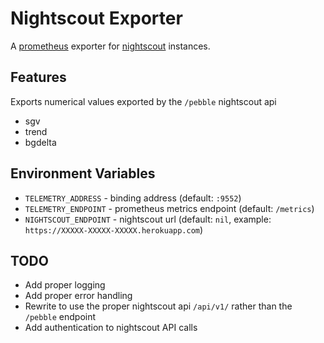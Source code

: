 # Nightscout Exporter

A [prometheus](https://prometheus.io/) exporter for [nightscout](https://github.com/nightscout) instances.

## Features
Exports numerical values exported by the `/pebble` nightscout api
* sgv
* trend
* bgdelta

## Environment Variables
* `TELEMETRY_ADDRESS` - binding address (default: `:9552`)
* `TELEMETRY_ENDPOINT` - prometheus metrics endpoint (default: `/metrics`)
* `NIGHTSCOUT_ENDPOINT` - nightscout url (default: `nil`, example: `https://XXXXX-XXXXX-XXXXX.herokuapp.com`)

## TODO
* Add proper logging
* Add proper error handling
* Rewrite to use the proper nightscout api `/api/v1/` rather than the `/pebble` endpoint
* Add authentication to nightscout API calls